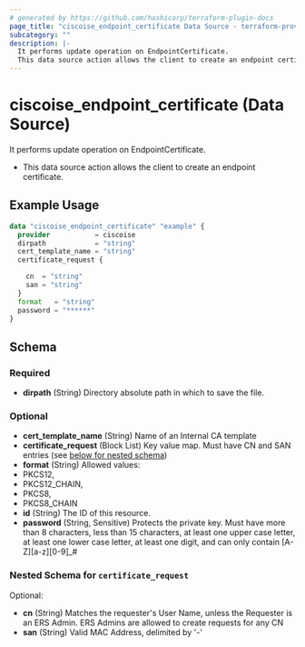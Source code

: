 ```yaml
---
# generated by https://github.com/hashicorp/terraform-plugin-docs
page_title: "ciscoise_endpoint_certificate Data Source - terraform-provider-ciscoise"
subcategory: ""
description: |-
  It performs update operation on EndpointCertificate.
  This data source action allows the client to create an endpoint certificate.
---
```


# ciscoise_endpoint_certificate (Data Source)

It performs update operation on EndpointCertificate.

- This data source action allows the client to create an endpoint certificate.

## Example Usage

```terraform
data "ciscoise_endpoint_certificate" "example" {
  provider           = ciscoise
  dirpath            = "string"
  cert_template_name = "string"
  certificate_request {

    cn  = "string"
    san = "string"
  }
  format   = "string"
  password = "******"
}
```

<!-- schema generated by tfplugindocs -->
## Schema

### Required

- **dirpath** (String) Directory absolute path in which to save the file.

### Optional

- **cert_template_name** (String) Name of an Internal CA template
- **certificate_request** (Block List) Key value map. Must have CN and SAN entries (see [below for nested schema](#nestedblock--certificate_request))
- **format** (String) Allowed values:
- PKCS12,
- PKCS12_CHAIN,
- PKCS8,
- PKCS8_CHAIN
- **id** (String) The ID of this resource.
- **password** (String, Sensitive) Protects the private key. Must have more than 8 characters, less than 15 characters,
at least one upper case letter, at least one lower case letter, at least one digit,
and can only contain [A-Z][a-z][0-9]_#

<a id="nestedblock--certificate_request"></a>
### Nested Schema for `certificate_request`

Optional:

- **cn** (String) Matches the requester's User Name, unless the Requester is an ERS Admin.
ERS Admins are allowed to create requests for any CN
- **san** (String) Valid MAC Address, delimited by '-'


